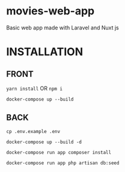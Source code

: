 # movies-web-app
Basic web app made with Laravel and Nuxt js

# INSTALLATION

## FRONT
```yarn install```
OR
```npm i```

```docker-compose up --build```


## BACK
```cp .env.example .env```

```docker-compose up --build -d```

```docker-compose run app composer install```

```docker-compose run app php artisan db:seed```
